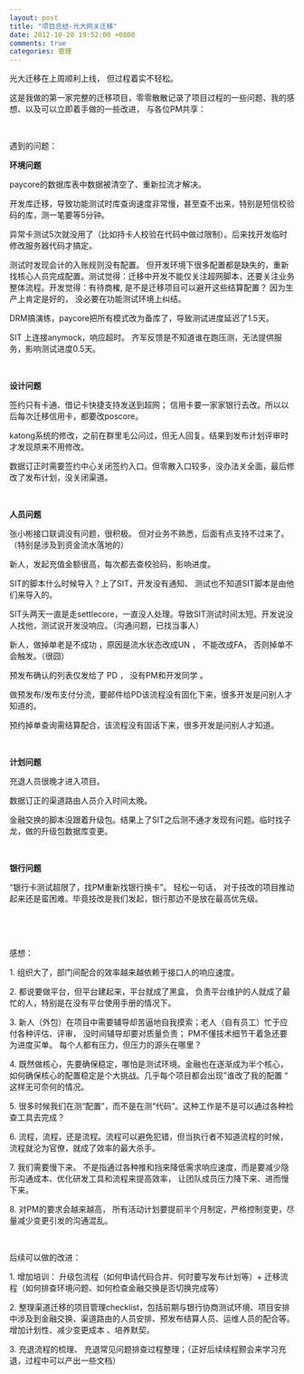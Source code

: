 ```yaml
---
layout: post
title: "项目总结-光大网关迁移"
date: 2012-10-28 19:52:00 +0800
comments: true
categories: 管理
---
```

<p>光大迁移在上周顺利上线， 但过程着实不轻松。</p><p>这是我做的第一家完整的迁移项目，零零散散记录了项目过程的一些问题、我的感想、以及可以立即着手做的一些改进， 与各位PM共享： </p><p>&nbsp;</p><p>遇到的问题：</p><p class="edui-filter-align-left"><strong>环境问题</strong></p><p class="edui-filter-align-left">paycore的数据库表中数据被清空了、重新拉流才解决。</p><p class="edui-filter-align-left">开发库迁移，导致功能测试时库查询速度非常慢，甚至查不出来，特别是短信校验码的库，测一笔要等5分钟。</p><p class="edui-filter-align-left">异常卡测试5次就没用了（比如持卡人校验在代码中做过限制）。后来找开发临时修改服务器代码才搞定。</p><p class="edui-filter-align-left">测试时发现会计的入账规则没有配置。 但开发环境下很多配置都是缺失的，重新找核心人员完成配置。测试觉得：迁移中开发不能仅关注超网脚本，还要关注业务整体流程。开发觉得：有待商榷, 是不是迁移项目可以避开这些结算配置？ 因为生产上肯定是好的， 没必要在功能测试环境上纠结。</p><p class="edui-filter-align-left">DRM搞演练，paycore把所有模式改为备库了，导致测试进度延迟了1.5天。</p><p class="edui-filter-align-left">SIT 上连接anymock，响应超时。 齐军反馈是不知道谁在跑压测，无法提供服务，影响测试进度0.5天。</p><p>&nbsp;</p><p class="edui-filter-align-left"><strong>设计问题</strong></p><p class="edui-filter-align-left">签约只有卡通、借记卡快捷支持发送到超网； 信用卡要一家家银行去改。所以以后每次迁移信用卡，都要改poscore。 </p><p class="edui-filter-align-left">katong系统的修改，之前在群里毛公问过，但无人回复。结果到发布计划评审时才发现原来不用修改。</p><p class="edui-filter-align-left">数据订正时需要签约中心关闭签约入口。但零散入口较多，没办法关全面，最后修改了发布计划，没关闭渠道。</p><p>&nbsp;</p><p class="edui-filter-align-left"><strong>人员问题</strong></p><p class="edui-filter-align-left">张小彬接口联调没有问题，很积极。 但对业务不熟悉，后面有点支持不过来了。（特别是涉及到资金流水落地的）</p><p class="edui-filter-align-left">新人，发起充值金额很高，每次都去查校验码，影响进度。</p><p class="edui-filter-align-left">SIT的脚本什么时候导入？上了SIT，开发没有通知、 测试也不知道SIT脚本是由他们来导入的。</p><p class="edui-filter-align-left">SIT头两天一直是走settlecore，一直没人处理。导致SIT测试时间太短。开发说没人找他，测试说开发没响应。（沟通问题，已找当事人） </p><p class="edui-filter-align-left">新人，做掉单老是不成功 ，原因是流水状态改成UN ， 不能改成FA， 否则掉单不会触发。（很囧）</p><p class="edui-filter-align-left">预发布确认的列表仅发给了 PD ， 没有PM和开发同学 。</p><p class="edui-filter-align-left">做预发布/发布支付分流，要邮件给PD该流程没有固化下来，很多开发是问别人才知道的。</p><p class="edui-filter-align-left">预约掉单查询需结算配合，该流程没有固话下来，很多开发是问别人才知道。</p><p>&nbsp;</p><p class="edui-filter-align-left"><strong>计划问题</strong></p><p class="edui-filter-align-left">充退人员很晚才进入项目。</p><p class="edui-filter-align-left">数据订正的渠道路由人员介入时间太晚。</p><p class="edui-filter-align-left">金融交换的脚本没跟着升级包。结果上了SIT之后测不通才发现有问题。临时找子龙，做的升级包数据库变更。</p><p>&nbsp;</p><p class="edui-filter-align-left"><strong>银行问题</strong></p><p class="edui-filter-align-left">“银行卡测试超限了，找PM重新找银行换卡”。 轻松一句话， 对于技改的项目推动起来还是蛮困难。毕竟技改是我们发起，银行那边不是放在最高优先级。</p><p>&nbsp;</p><p>&nbsp;</p><p>感想：</p><p class="edui-filter-align-left">1. 组织大了，部门间配合的效率越来越依赖于接口人的响应速度。 </p><p class="edui-filter-align-left">2. 都说要做平台，但平台建起来，平台就成了黑盒， 负责平台维护的人就成了最忙的人，特别是在没有平台使用手册的情况下。</p><p class="edui-filter-align-left">3. 新人（外包）在项目中需要辅导却苦逼地自我摸索；老人（自有员工）忙于应付各种评估、评审， 没时间辅导却要对质量负责； PM不懂技术细节干着急还要为进度买单。 每个人都有压力，但压力的源头在哪里？</p><p class="edui-filter-align-left">4. 既然做核心，先要确保稳定，哪怕是测试环境。金融也在逐渐成为半个核心， 如何确保核心的配置稳定是个大挑战。几乎每个项目都会出现”谁改了我的配置 “ 这样无可奈何的情况。</p><p class="edui-filter-align-left">5. 很多时候我们在测“配置”，而不是在测“代码”。这种工作是不是可以通过各种检查工具去完成？ &nbsp;</p><p class="edui-filter-align-left">6. 流程，流程，还是流程。流程可以避免犯错，但当执行者不知道流程的时候，流程就沦为官僚，就成了效率的最大杀手。 </p><p class="edui-filter-align-left">7. 我们需要慢下来。 不是指通过各种推和挡来降低需求响应速度，而是要减少隐形沟通成本、优化研发工具和流程来提高效率， 让团队成员压力降下来、进而慢下来。</p><p class="edui-filter-align-left">8. 对PM的要求会越来越高， 所有活动计划要提前半个月制定，严格控制变更，尽量减少变更引发的沟通混乱。 </p><p>&nbsp;</p><p>后续可以做的改进：</p><p class="edui-filter-align-left">1. 增加培训： 升级包流程（如何申请代码合并、何时要写发布计划等）+ 迁移流程（如何排查环境问题、如何检查金融交换是否切换完成等）</p><p class="edui-filter-align-left">2. 整理渠道迁移的项目管理checklist，包括前期与银行协商测试环境、项目安排中涉及到金融交换、渠道路由的人员安排、预发布结算人员、运维人员的配合等。增加计划性、减少变更成本 、培养默契。 </p><p class="edui-filter-align-left">3. 充退流程的梳理、 充退常见问题排查过程整理；（正好后续续程颢会来学习充退，过程中可以产出一些文档）</p><p>&nbsp;</p><p>&nbsp;</p><p><strong> </strong></p>
